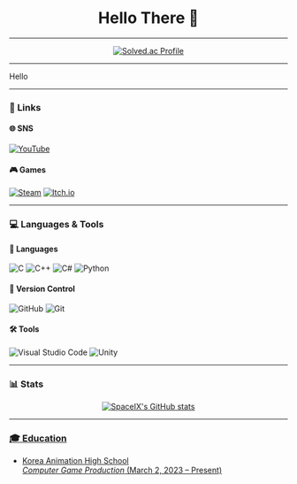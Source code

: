 <h1 align="center">Hello There 👋</h1>

---

<p align="center">
  <a href="https://solved.ac/spacexixix">
    <img src="http://mazassumnida.wtf/api/v2/generate_badge?boj=spacexixix" alt="Solved.ac Profile" />
  </a>
</p>

---

Hello

---

### 🔗 Links

#### 🌐 SNS

[![YouTube](https://img.shields.io/badge/YouTube-%23FF0000.svg?style=for-the-badge&logo=YouTube&logoColor=white)](https://www.youtube.com/@spacexixix)

#### 🎮 Games

[![Steam](https://img.shields.io/badge/steam-%23000000.svg?style=for-the-badge&logo=steam&logoColor=white)]()
[![Itch.io](https://img.shields.io/badge/Itch-%23FF0B34.svg?style=for-the-badge&logo=Itch.io&logoColor=white)](https://spaceix.itch.io/)

---

### 💻 Languages & Tools

#### 🧠 Languages

![C](https://img.shields.io/badge/C-00599C.svg?style=for-the-badge&logo=c&logoColor=white)
![C++](https://img.shields.io/badge/C++-%2300599C.svg?style=for-the-badge&logo=c%2B%2B&logoColor=white)
![C#](https://img.shields.io/badge/C%23-%23239120.svg?style=for-the-badge&logo=csharp&logoColor=white)
![Python](https://img.shields.io/badge/python-3670A0?style=for-the-badge&logo=python&logoColor=ffdd54)

#### 🔄 Version Control

![GitHub](https://img.shields.io/badge/github-%23121011.svg?style=for-the-badge&logo=github&logoColor=white)
![Git](https://img.shields.io/badge/git-%23F05033.svg?style=for-the-badge&logo=git&logoColor=white)

#### 🛠️ Tools

![Visual Studio Code](https://img.shields.io/badge/Visual%20Studio%20Code-0078d7.svg?style=for-the-badge&logo=visual-studio-code&logoColor=white)
![Unity](https://img.shields.io/badge/unity-%23000000.svg?style=for-the-badge&logo=unity&logoColor=white)

---

### 📊 Stats
<p align="center">
    <a href="https://github.com/anuraghazra/github-readme-stats/blob/master/readme.md">
    <img src="https://github-readme-stats.vercel.app/api?username=spaceix&show_icons=true&border_radius=10&title_color=ffffff&bg_color=000000&text_color=ffffff&icon_color=cc87ff&border_color=bebeff" alt="SpaceIX's GitHub stats"/>
</p>

---

### 🎓 Education

- Korea Animation High School  
  *Computer Game Production* (March 2, 2023 – Present)
